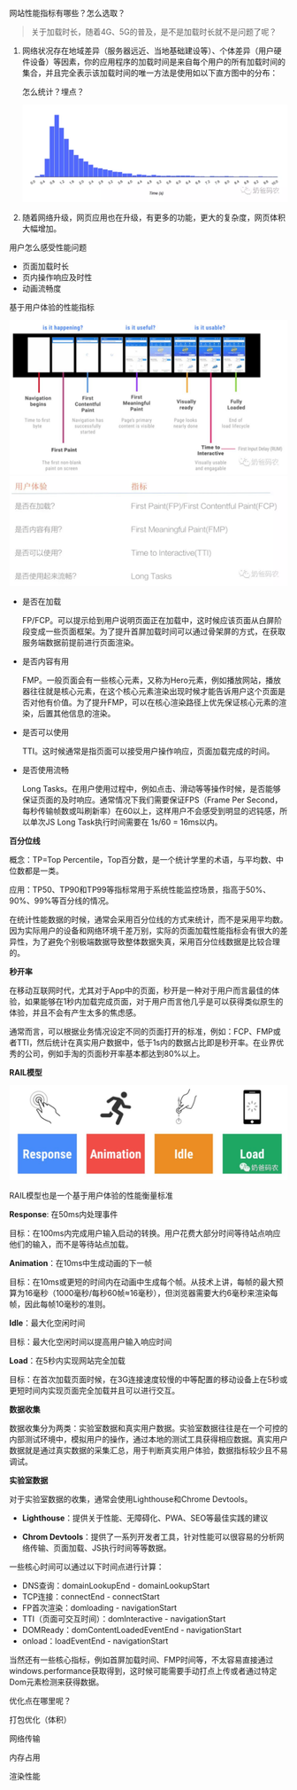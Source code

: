 网站性能指标有哪些？怎么选取？



> 关于加载时长，随着4G、5G的普及，是不是加载时长就不是问题了呢？

1. 网络状况存在地域差异（服务器远近、当地基础建设等）、个体差异（用户硬件设备）等因素，你的应用程序的加载时间是来自每个用户的所有加载时间的集合，并且完全表示该加载时间的唯一方法是使用如以下直方图中的分布：

   怎么统计？埋点？

   ![](../_assets/image/640.webp)

2. 随着网络升级，网页应用也在升级，有更多的功能，更大的复杂度，网页体积大幅增加。





用户怎么感受性能问题

- 页面加载时长
- 页内操作响应及时性
- 动画流畅度





基于用户体验的性能指标

<img src="../_assets/image/uuuuuu" alt="img" style="zoom:50%;" />

<img src="../_assets/image/640iopioioi" alt="img" style="zoom:50%;" />





- 是否在加载

  FP/FCP。可以提示给到用户说明页面正在加载中，这时候应该页面从白屏阶段变成一些页面框架。为了提升首屏加载时间可以通过骨架屏的方式，在获取服务端数据前提前进行页面渲染。

- 是否内容有用

  FMP。一般页面会有一些核心元素，又称为Hero元素，例如播放网站，播放器往往就是核心元素，在这个核心元素渲染出现时候才能告诉用户这个页面是否对他有价值。为了提升FMP，可以在核心渲染路径上优先保证核心元素的渲染，后置其他信息的渲染。

- 是否可以使用

  TTI。这时候通常是指页面可以接受用户操作响应，页面加载完成的时间。

- 是否使用流畅

  Long Tasks。在用户使用过程中，例如点击、滑动等等操作时候，是否能够保证页面的及时响应。通常情况下我们需要保证FPS（Frame Per Second，每秒传输帧数或叫刷新率）在60以上，这样用户不会感受到明显的迟钝感，所以单次JS Long Task执行时间需要在 1s/60 = 16ms以内。





**百分位线**

概念：TP=Top Percentile，Top百分数，是一个统计学里的术语，与平均数、中位数都是一类。

应用：TP50、TP90和TP99等指标常用于系统性能监控场景，指高于50%、90%、99%等百分线的情况。

在统计性能数据的时候，通常会采用百分位线的方式来统计，而不是采用平均数。因为实际用户的设备和网络环境千差万别，实际的页面加载性能指标会有很大的差异性，为了避免个别极端数据导致整体数据失真，采用百分位线数据是比较合理的。



**秒开率**

在移动互联网时代，尤其对于App中的页面，秒开是一种对于用户而言最佳的体验，如果能够在1秒内加载完成页面，对于用户而言他几乎是可以获得类似原生的体验，并且不会有产生太多的焦虑感。



通常而言，可以根据业务情况设定不同的页面打开的标准，例如：FCP、FMP或者TTI，然后统计在真实用户数据中，低于1s内的数据占比即是秒开率。在业界优秀的公司，例如手淘的页面秒开率基本都达到80%以上。



**RAIL模型**

<img src="../_assets/image/eeeeeeeeeer" alt="img" style="zoom:50%;" />

RAIL模型也是一个基于用户体验的性能衡量标准



**Response**: 在50ms内处理事件

目标：在100ms内完成用户输入启动的转换。用户花费大部分时间等待站点响应他们的输入，而不是等待站点加载。

**Animation**：在10ms中生成动画的下一帧

目标：在10ms或更短的时间内在动画中生成每个帧。从技术上讲，每帧的最大预算为16毫秒（1000毫秒/每秒60帧≈16毫秒），但浏览器需要大约6毫秒来渲染每帧，因此每帧10毫秒的准则。

**Idle**：最大化空闲时间

目标：最大化空闲时间以提高用户输入响应时间

**Load**：在5秒内实现网站完全加载

目标：在首次加载页面时候，在3G连接速度较慢的中等配置的移动设备上在5秒或更短时间内实现页面完全加载并且可以进行交互。



**数据收集**

数据收集分为两类：实验室数据和真实用户数据。实验室数据往往是在一个可控的内部测试环境中，模拟用户的操作，通过本地的测试工具获得相应数据。真实用户数据就是通过真实数据的采集汇总，用于判断真实用户体验，数据指标较少且不易调试。



**实验室数据**

对于实验室数据的收集，通常会使用Lighthouse和Chrome Devtools。

- **Lighthouse**：提供关于性能、无障碍化、PWA、SEO等最佳实践的建议

- **Chrom Devtools**：提供了一系列开发者工具，针对性能可以很容易的分析网络传输、页面加载、JS执行时间等等数据。



一些核心时间可以通过以下时间点进行计算：

- DNS查询：domainLookupEnd - domainLookupStart
- TCP连接：connectEnd - connectStart
- FP首次渲染：domloading - navigationStart
- TTI（页面可交互时间）：domInteractive - navigationStart
- DOMReady：domContentLoadedEventEnd - navigationStart
- onload：loadEventEnd - navigationStart

当然还有一些核心指标，例如首屏加载时间、FMP时间等，不太容易直接通过windows.performance获取得到，这时候可能需要手动打点上传或者通过特定Dom元素检测来获得数据。



优化点在哪里呢？

打包优化（体积）

网络传输

内存占用

渲染性能













